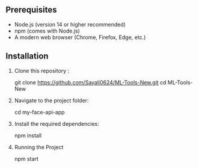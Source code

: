 ## Prerequisites

- Node.js (version 14 or higher recommended)
- npm (comes with Node.js)
- A modern web browser (Chrome, Firefox, Edge, etc.)

## Installation

1. Clone this repository :

   git clone https://github.com/Sayali0624/ML-Tools-New.git
   cd ML-Tools-New

2. Navigate to the project folder:

   cd my-face-api-app
   
3. Install the required dependencies:

   npm install

4. Running the Project

   npm start 
